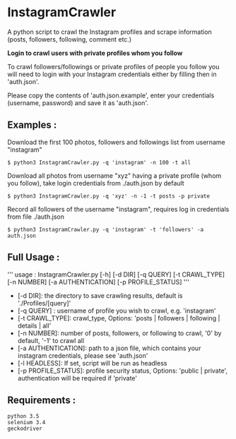 # InstagramCrawler
A python script to crawl the Instagram profiles and scrape information (posts, followers, following, comment etc.)

**Login to crawl users with private profiles whom you follow**

To crawl followers/followings or private profiles of people you follow you will need to login with your Instagram credentials either by filling then in 'auth.json'.

Please copy the contents of 'auth.json.example', enter your credentials (username, password) and save it as 'auth.json'.

## Examples :

Download the first 100 photos, followers and followings list from username "instagram"

```
$ python3 InstagramCrawler.py -q 'instagram' -n 100 -t all
```

Download all photos from username "xyz" having a private profile (whom you follow), take login credentials from ./auth.json by default

```
$ python3 InstagramCrawler.py -q 'xyz' -n -1 -t posts -p private
```

Record all followers of the username "instagram", requires log in credentials from file ./auth.json

```
$ python3 InstagramCrawler.py -q 'instagram' -t 'followers' -a auth.json
```
## Full Usage :

'''
usage : InstagramCrawler.py [-h] [-d DIR] [-q QUERY] [-t CRAWL_TYPE] [-n NUMBER]  [-a AUTHENTICATION] [-p PROFILE_STATUS]
'''

- [-d DIR]: the directory to save crawling results, default is './Profiles/[query]'
- [-q QUERY] : username of profile you wish to crawl, e.g. 'instagram'
- [-t CRAWL_TYPE]: crawl_type, Options: 'posts | followers | following | details | all'
- [-n NUMBER]: number of posts, followers, or following to crawl, '0' by default, '-1' to crawl all
- [-a AUTHENTICATION]: path to a json file, which contains your instagram credentials, please see 'auth.json'
- [-l HEADLESS]: If set, script will be run as headless
- [-p PROFILE_STATUS]: profile security status, Options: 'public | private', authentication will be required if 'private'

## Requirements :

```
python 3.5
selenium 3.4
geckodriver
```
